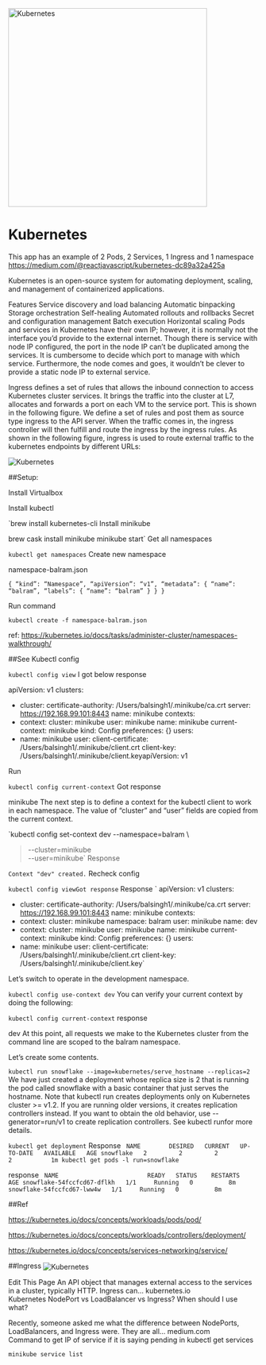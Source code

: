 
<img src="https://www.isotoma.com/blog/wp-content/uploads/2017/10/kubernetes-logo.png" alt="Kubernetes" height="400" align="center" />

# Kubernetes
This app has an example of 2 Pods, 2 Services, 1 Ingress and 1 namespace
https://medium.com/@reactjavascript/kubernetes-dc89a32a425a 

Kubernetes is an open-source system for automating deployment, scaling, and management of containerized applications.

Features
Service discovery and load balancing
Automatic binpacking
Storage orchestration
Self-healing
Automated rollouts and rollbacks
Secret and configuration management
Batch execution
Horizontal scaling
Pods and services in Kubernetes have their own IP; however, it is normally not the interface you’d provide to the external internet. Though there is service with node IP configured, the port in the node IP can’t be duplicated among the services. It is cumbersome to decide which port to manage with which service. Furthermore, the node comes and goes, it wouldn’t be clever to provide a static node IP to external service.

Ingress defines a set of rules that allows the inbound connection to access Kubernetes cluster services. It brings the traffic into the cluster at L7, allocates and forwards a port on each VM to the service port. This is shown in the following figure. We define a set of rules and post them as source type ingress to the API server. When the traffic comes in, the ingress controller will then fulfill and route the ingress by the ingress rules. As shown in the following figure, ingress is used to route external traffic to the kubernetes endpoints by different URLs:

<img src="https://cdn-images-1.medium.com/max/1600/1*-d-7LLh7WDeqn6Gudc929w.png" alt="Kubernetes" align="center" />

##Setup:

Install Virtualbox

Install kubectl

`brew install kubernetes-cli
Install minikube

brew cask install minikube
minikube start`
Get all namespaces

`kubectl get namespaces`
Create new namespace

namespace-balram.json

`{
 “kind”: “Namespace”,
 “apiVersion”: “v1”,
 “metadata”: {
 “name”: “balram”,
 “labels”: {
 “name”: “balram”
 }
 }
}`

Run command

`kubectl create -f namespace-balram.json`

ref: https://kubernetes.io/docs/tasks/administer-cluster/namespaces-walkthrough/

##See Kubectl config

`kubectl config view`
I got below response

apiVersion: v1
clusters:
- cluster:
certificate-authority: /Users/balsingh1/.minikube/ca.crt
server: https://192.168.99.101:8443
name: minikube
contexts:
- context:
cluster: minikube
user: minikube
name: minikube
current-context: minikube
kind: Config
preferences: {}
users:
- name: minikube
user:
client-certificate: /Users/balsingh1/.minikube/client.crt
client-key: /Users/balsingh1/.minikube/client.keyapiVersion: v1

Run

`kubectl config current-context`
Got response

minikube
The next step is to define a context for the kubectl client to work in each namespace. The value of “cluster” and “user” fields are copied from the current context.

`kubectl config set-context dev --namespace=balram \
>   --cluster=minikube \
>   --user=minikube`
Response

`Context "dev" created.`
Recheck config

`kubectl config viewGot response`
Response
`
apiVersion: v1
clusters:
- cluster:
certificate-authority: /Users/balsingh1/.minikube/ca.crt
server: https://192.168.99.101:8443
name: minikube
contexts:
- context:
cluster: minikube
namespace: balram
user: minikube
name: dev
- context:
cluster: minikube
user: minikube
name: minikube
current-context: minikube
kind: Config
preferences: {}
users:
- name: minikube
user:
client-certificate: /Users/balsingh1/.minikube/client.crt
client-key: /Users/balsingh1/.minikube/client.key`

Let’s switch to operate in the development namespace.

`kubectl config use-context dev`
You can verify your current context by doing the following:

`kubectl config current-context`
response

dev
At this point, all requests we make to the Kubernetes cluster from the command line are scoped to the balram namespace.

Let’s create some contents.

`kubectl run snowflake --image=kubernetes/serve_hostname --replicas=2`
We have just created a deployment whose replica size is 2 that is running the pod called snowflake with a basic container that just serves the hostname. Note that kubectl run creates deployments only on Kubernetes cluster >= v1.2. If you are running older versions, it creates replication controllers instead. If you want to obtain the old behavior, use --generator=run/v1 to create replication controllers. See kubectl runfor more details.

`kubectl get deployment`
Response
`
NAME        DESIRED   CURRENT   UP-TO-DATE   AVAILABLE   AGE
snowflake   2         2         2            2           1m
kubectl get pods -l run=snowflake`

response
`
NAME                         READY   STATUS    RESTARTS   AGE
snowflake-54fccfcd67-dflkh   1/1     Running   0          8m
snowflake-54fccfcd67-lww4w   1/1     Running   0          8m`


##Ref

https://kubernetes.io/docs/concepts/workloads/pods/pod/

https://kubernetes.io/docs/concepts/workloads/controllers/deployment/

https://kubernetes.io/docs/concepts/services-networking/service/

##Ingress
<img src="https://cdn-images-1.medium.com/max/1600/1*Vec29Sq5PJaUPhoj6jBmtg.png" alt="Kubernetes" align="center" />


Edit This Page An API object that manages external access to the services in a cluster, typically HTTP. Ingress can…
kubernetes.io	
Kubernetes NodePort vs LoadBalancer vs Ingress? When should I use what?

Recently, someone asked me what the difference between NodePorts, LoadBalancers, and Ingress were. They are all…
medium.com	
Command to get IP of service if it is saying pending in kubectl get services

`minikube service list`
